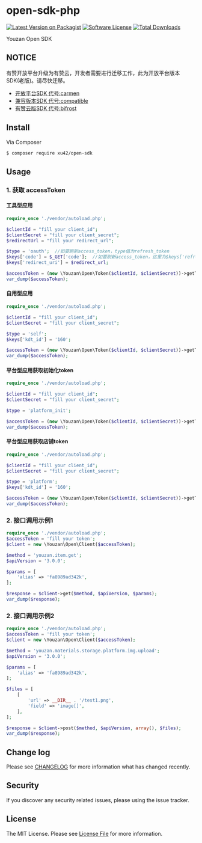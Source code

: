 # open-sdk-php

[![Latest Version on Packagist][ico-version]][link-packagist]
[![Software License][ico-license]](LICENSE.md)
[![Total Downloads][ico-downloads]][link-downloads]

Youzan Open SDK


## NOTICE

有赞开放平台升级为有赞云，开发者需要进行迁移工作，此为开放平台版本SDK(老版)。请尽快迁移。

- [开放平台SDK 代号:carmen](../../tree/carmen)
- [兼容版本SDK 代号:compatible](../../tree/compatible)
- [有赞云版SDK 代号:bifrost](../../tree/bifrost)


## Install

Via Composer

``` bash
$ composer require xu42/open-sdk
```


## Usage

### 1. 获取 accessToken

#### 工具型应用
``` php
require_once './vendor/autoload.php';

$clientId = "fill your client_id";
$clientSecret = "fill your client_secret";
$redirectUrl = "fill your redirect_url";

$type = 'oauth';  //如要刷新access_token，type值为refresh_token
$keys['code'] = $_GET['code'];  //如要刷新access_token，这里为$keys['refresh_token']
$keys['redirect_uri'] = $redirect_url;

$accessToken = (new \Youzan\Open\Token($clientId, $clientSecret))->getToken($type, $keys);
var_dump($accessToken);
```

#### 自用型应用
``` php
require_once './vendor/autoload.php';

$clientId = "fill your client_id";
$clientSecret = "fill your client_secret";

$type = 'self';
$keys['kdt_id'] = '160';

$accessToken = (new \Youzan\Open\Token($clientId, $clientSecret))->getToken($type, $keys);
var_dump($accessToken);
```

#### 平台型应用获取初始化token
``` php
require_once './vendor/autoload.php';

$clientId = "fill your client_id";
$clientSecret = "fill your client_secret";

$type = 'platform_init';

$accessToken = (new \Youzan\Open\Token($clientId, $clientSecret))->getToken($type);
var_dump($accessToken);
```

#### 平台型应用获取店铺token
``` php
require_once './vendor/autoload.php';

$clientId = "fill your client_id";
$clientSecret = "fill your client_secret";

$type = 'platform';
$keys['kdt_id'] = '160';

$accessToken = (new \Youzan\Open\Token($clientId, $clientSecret))->getToken($type, $keys);
var_dump($accessToken);
```

### 2. 接口调用示例1
``` php
require_once './vendor/autoload.php';
$accessToken = 'fill your token';
$client = new \Youzan\Open\Client($accessToken);

$method = 'youzan.item.get';
$apiVersion = '3.0.0';

$params = [
    'alias' => 'fa8989ad342k',
];

$response = $client->get($method, $apiVersion, $params);
var_dump($response);
```

### 2. 接口调用示例2
``` php
require_once './vendor/autoload.php';
$accessToken = 'fill your token';
$client = new \Youzan\Open\Client($accessToken);

$method = 'youzan.materials.storage.platform.img.upload';
$apiVersion = '3.0.0';

$params = [
    'alias' => 'fa8989ad342k',
];

$files = [
    [
        'url' => __DIR__ . '/test1.png',
        'field' => 'image[]',
    ],
];

$response = $client->post($method, $apiVersion, array(), $files);
var_dump($response);
```

## Change log

Please see [CHANGELOG](CHANGELOG.md) for more information what has changed recently.


## Security

If you discover any security related issues, please using the issue tracker.


## License

The MIT License. Please see [License File](LICENSE.md) for more information.

[ico-version]: https://img.shields.io/packagist/v/xu42/open-sdk.svg?style=flat-square
[ico-license]: https://img.shields.io/badge/license-MIT-brightgreen.svg?style=flat-square
[ico-downloads]: https://img.shields.io/packagist/dt/xu42/open-sdk.svg?style=flat-square

[link-packagist]: https://packagist.org/packages/xu42/open-sdk
[link-downloads]: https://packagist.org/packages/xu42/open-sdk